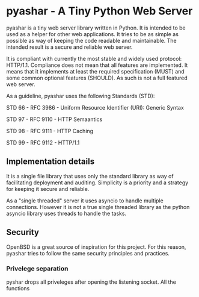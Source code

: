 # pyashar - A Tiny Python Web Server


pyashar is a tiny web server library written in Python. It is intended to be used
as a helper for other web applications. It tries to be as simple as possible
as way of keeping the code readable and maintainable. The intended result is
a secure and reliable web server.

It is compliant with currently the most stable and widely used protocol: HTTP/1.1.
Compliance does not mean that all features are implemented. It means that it implements at least the required
specification (MUST) and some common optional features (SHOULD). As such is not a full featured web server. 

As a guideline, pyashar uses the following Standards (STD):

STD 66 - RFC 3986 - Uniform Resource Identifier (URI): Generic Syntax

STD 97 - RFC 9110 - HTTP Semaantics

STD 98 - RFC 9111 - HTTP Caching

STD 99 - RFC 9112 - HTTP/1.1


## Implementation details

It is a single file library that uses only the standard library as way of facilitating deployment and auditing. Simplicity is a priority and a strategy for keeping it secure and reliable.

As a "single threaded" server it uses asyncio to handle multiple connections. However it is not a true single threaded library as the python asyncio library uses threads to handle the tasks.

## Security

OpenBSD is a great source of inspiration for this project. For this reason, pyashar tries to follow the same security principles and practices.

### Privelege separation

pyshar drops all priveleges after opening the listening socket. All the functions